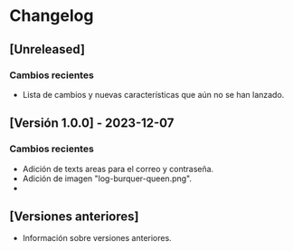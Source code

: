 # Changelog

## [Unreleased]

### Cambios recientes

- Lista de cambios y nuevas características que aún no se han lanzado.

## [Versión 1.0.0] - 2023-12-07

### Cambios recientes

- Adición de texts areas para el correo y contraseña.
- Adición de imagen "log-burquer-queen.png".
- 

## [Versiones anteriores]

- Información sobre versiones anteriores.



